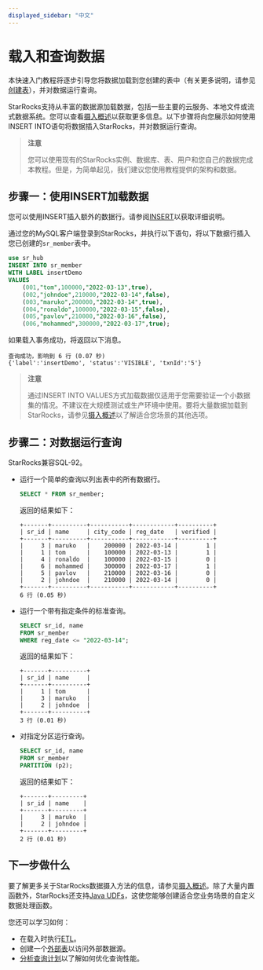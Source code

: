 ```yaml
---
displayed_sidebar: "中文"
---
```


# 载入和查询数据

本快速入门教程将逐步引导您将数据加载到您创建的表中（有关更多说明，请参见[创建表](../quick_start/Create_table.md)），并对数据运行查询。

StarRocks支持从丰富的数据源加载数据，包括一些主要的云服务、本地文件或流式数据系统。您可以查看[摄入概述](../loading/Loading_intro.md)以获取更多信息。以下步骤将向您展示如何使用INSERT INTO语句将数据插入StarRocks，并对数据运行查询。

> **注意**
>
> 您可以使用现有的StarRocks实例、数据库、表、用户和您自己的数据完成本教程。但是，为简单起见，我们建议您使用教程提供的架构和数据。

## 步骤一：使用INSERT加载数据

您可以使用INSERT插入额外的数据行。请参阅[INSERT](../sql-reference/sql-statements/data-manipulation/INSERT.md)以获取详细说明。

通过您的MySQL客户端登录到StarRocks，并执行以下语句，将以下数据行插入您已创建的`sr_member`表中。

```SQL
use sr_hub
INSERT INTO sr_member
WITH LABEL insertDemo
VALUES
    (001,"tom",100000,"2022-03-13",true),
    (002,"johndoe",210000,"2022-03-14",false),
    (003,"maruko",200000,"2022-03-14",true),
    (004,"ronaldo",100000,"2022-03-15",false),
    (005,"pavlov",210000,"2022-03-16",false),
    (006,"mohammed",300000,"2022-03-17",true);
```

如果载入事务成功，将返回以下消息。

```Plain
查询成功，影响到 6 行 (0.07 秒)
{'label':'insertDemo', 'status':'VISIBLE', 'txnId':'5'}
```

> **注意**
>
> 通过INSERT INTO VALUES方式加载数据仅适用于您需要验证一个小数据集的情况。不建议在大规模测试或生产环境中使用。要将大量数据加载到StarRocks，请参见[摄入概述](../loading/Loading_intro.md)以了解适合您场景的其他选项。

## 步骤二：对数据运行查询

StarRocks兼容SQL-92。

- 运行一个简单的查询以列出表中的所有数据行。

  ```SQL
  SELECT * FROM sr_member;
  ```

  返回的结果如下：

  ```Plain
  +-------+----------+-----------+------------+----------+
  | sr_id | name     | city_code | reg_date   | verified |
  +-------+----------+-----------+------------+----------+
  |     3 | maruko   |    200000 | 2022-03-14 |        1 |
  |     1 | tom      |    100000 | 2022-03-13 |        1 |
  |     4 | ronaldo  |    100000 | 2022-03-15 |        0 |
  |     6 | mohammed |    300000 | 2022-03-17 |        1 |
  |     5 | pavlov   |    210000 | 2022-03-16 |        0 |
  |     2 | johndoe  |    210000 | 2022-03-14 |        0 |
  +-------+----------+-----------+------------+----------+
  6 行 (0.05 秒)
  ```

- 运行一个带有指定条件的标准查询。

  ```SQL
  SELECT sr_id, name 
  FROM sr_member
  WHERE reg_date <= "2022-03-14";
  ```

  返回的结果如下：

  ```Plain
  +-------+----------+
  | sr_id | name     |
  +-------+----------+
  |     1 | tom      |
  |     3 | maruko   |
  |     2 | johndoe  |
  +-------+----------+
  3 行 (0.01 秒)
  ```

- 对指定分区运行查询。

  ```SQL
  SELECT sr_id, name 
  FROM sr_member 
  PARTITION (p2);
  ```

  返回的结果如下：

  ```Plain
  +-------+---------+
  | sr_id | name    |
  +-------+---------+
  |     3 | maruko  |
  |     2 | johndoe |
  +-------+---------+
  2 行 (0.01 秒)
  ```

## 下一步做什么

要了解更多关于StarRocks数据摄入方法的信息，请参见[摄入概述](../loading/Loading_intro.md)。除了大量内置函数外，StarRocks还支持[Java UDFs](../sql-reference/sql-functions/JAVA_UDF.md)，这使您能够创建适合您业务场景的自定义数据处理函数。

您还可以学习如何：

- 在载入时执行[ETL](../loading/Etl_in_loading.md)。
- 创建一个[外部表](../data_source/External_table.md)以访问外部数据源。
- [分析查询计划](../administration/Query_planning.md)以了解如何优化查询性能。